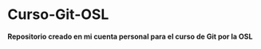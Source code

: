 Curso-Git-OSL
=============

**Repositorio creado en mi cuenta personal para el curso de Git por la OSL**
